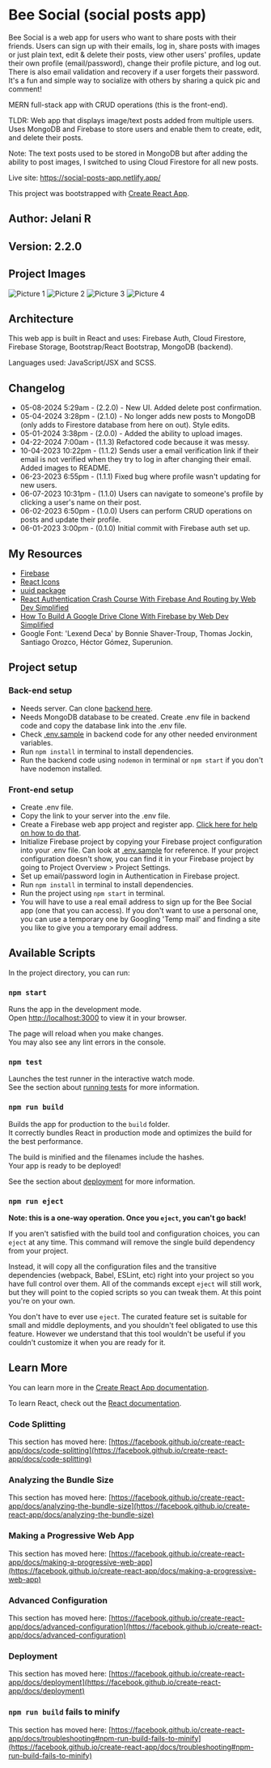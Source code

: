 # Bee Social (social posts app)

Bee Social is a web app for users who want to share posts with their friends. Users can sign up with their emails, log in, share posts with images or just plain text, edit & delete their posts, view other users' profiles, update their own profile (email/password), change their profile picture, and log out. There is also email validation and recovery if a user forgets their password. It's a fun and simple way to socialize with others by sharing a quick pic and comment!

MERN full-stack app with CRUD operations (this is the front-end).

TLDR: Web app that displays image/text posts added from multiple users. Uses MongoDB and Firebase to store users and enable them to create, edit, and delete their posts.

Note: The text posts used to be stored in MongoDB but after adding the ability to post images, I switched to using Cloud Firestore for all new posts.

Live site: <https://social-posts-app.netlify.app/>

This project was bootstrapped with [Create React App](https://github.com/facebook/create-react-app).

## Author: Jelani R

## Version: 2.2.0

## Project Images

![Picture 1](src/assets/imgs/bee-social-dashboard-grid.png)
![Picture 2](src/assets/imgs/bee-social-dashboard-stack.png)
![Picture 3](src/assets/imgs/bee-social-user-profile.png)
![Picture 4](src/assets/imgs/bee-social-update-profile.png)

## Architecture

This web app is built in React and uses: Firebase Auth, Cloud Firestore, Firebase Storage, Bootstrap/React Bootstrap, MongoDB (backend).

Languages used: JavaScript/JSX and SCSS.

## Changelog

- 05-08-2024 5:29am - (2.2.0) - New UI. Added delete post confirmation.
- 05-04-2024 3:28pm - (2.1.0) - No longer adds new posts to MongoDB (only adds to Firestore database from here on out). Style edits.
- 05-01-2024 3:38pm - (2.0.0) - Added the ability to upload images.
- 04-22-2024 7:00am - (1.1.3) Refactored code because it was messy.
- 10-04-2023 10:22pm - (1.1.2) Sends user a email verification link if their email is not verified when they try to log in after changing their email. Added images to README.
- 06-23-2023 6:55pm - (1.1.1) Fixed bug where profile wasn't updating for new users.
- 06-07-2023 10:31pm - (1.1.0) Users can navigate to someone's profile by clicking a user's name on their post.
- 06-02-2023 6:50pm - (1.0.0) Users can perform CRUD operations on posts and update their profile.
- 06-01-2023 3:00pm - (0.1.0) Initial commit with Firebase auth set up.

## My Resources

- [Firebase](https://firebase.google.com/)
- [React Icons](https://react-icons.github.io/react-icons/)
- [uuid package](https://github.com/uuidjs/uuid#readme)
- [React Authentication Crash Course With Firebase And Routing by Web Dev Simplified](https://youtu.be/PKwu15ldZ7k)
- [How To Build A Google Drive Clone With Firebase by Web Dev Simplified](https://youtu.be/6XTRElVAZ9Y)
- Google Font: 'Lexend Deca' by Bonnie Shaver-Troup, Thomas Jockin, Santiago Orozco, Héctor Gómez, Superunion.

## Project setup

### Back-end setup

- Needs server. Can clone [backend here](https://github.com/Jchips/social-posts-backend).
- Needs MongoDB database to be created. Create .env file in backend code and copy the database link into the .env file.
- Check [.env.sample](https://github.com/Jchips/social-posts-backend/blob/main/.env.sample) in backend code for any other needed environment variables.
- Run `npm install` in terminal to install dependencies.
- Run the backend code using `nodemon` in terminal or `npm start` if you don't have nodemon installed.

### Front-end setup

- Create .env file.
- Copy the link to your server into the .env file.
- Create a Firebase web app project and register app. [Click here for help on how to do that](https://firebase.google.com/docs/web/setup).
- Initialize Firebase project by copying your Firebase project configuration into your .env file. Can look at [.env.sample](.env.sample) for reference. If your project configuration doesn't show, you can find it in your Firebase project by going to Project Overview > Project Settings.
- Set up email/password login in Authentication in Firebase project.
- Run `npm install` in terminal to install dependencies.
- Run the project using `npm start` in terminal.
- You will have to use a real email address to sign up for the Bee Social app (one that you can access). If you don't want to use a personal one, you can use a temporary one by Googling 'Temp mail' and finding a site you like to give you a temporary email address.

## Available Scripts

In the project directory, you can run:

### `npm start`

Runs the app in the development mode.\
Open [http://localhost:3000](http://localhost:3000) to view it in your browser.

The page will reload when you make changes.\
You may also see any lint errors in the console.

### `npm test`

Launches the test runner in the interactive watch mode.\
See the section about [running tests](https://facebook.github.io/create-react-app/docs/running-tests) for more information.

### `npm run build`

Builds the app for production to the `build` folder.\
It correctly bundles React in production mode and optimizes the build for the best performance.

The build is minified and the filenames include the hashes.\
Your app is ready to be deployed!

See the section about [deployment](https://facebook.github.io/create-react-app/docs/deployment) for more information.

### `npm run eject`

**Note: this is a one-way operation. Once you `eject`, you can't go back!**

If you aren't satisfied with the build tool and configuration choices, you can `eject` at any time. This command will remove the single build dependency from your project.

Instead, it will copy all the configuration files and the transitive dependencies (webpack, Babel, ESLint, etc) right into your project so you have full control over them. All of the commands except `eject` will still work, but they will point to the copied scripts so you can tweak them. At this point you're on your own.

You don't have to ever use `eject`. The curated feature set is suitable for small and middle deployments, and you shouldn't feel obligated to use this feature. However we understand that this tool wouldn't be useful if you couldn't customize it when you are ready for it.

## Learn More

You can learn more in the [Create React App documentation](https://facebook.github.io/create-react-app/docs/getting-started).

To learn React, check out the [React documentation](https://reactjs.org/).

### Code Splitting

This section has moved here: [https://facebook.github.io/create-react-app/docs/code-splitting](https://facebook.github.io/create-react-app/docs/code-splitting)

### Analyzing the Bundle Size

This section has moved here: [https://facebook.github.io/create-react-app/docs/analyzing-the-bundle-size](https://facebook.github.io/create-react-app/docs/analyzing-the-bundle-size)

### Making a Progressive Web App

This section has moved here: [https://facebook.github.io/create-react-app/docs/making-a-progressive-web-app](https://facebook.github.io/create-react-app/docs/making-a-progressive-web-app)

### Advanced Configuration

This section has moved here: [https://facebook.github.io/create-react-app/docs/advanced-configuration](https://facebook.github.io/create-react-app/docs/advanced-configuration)

### Deployment

This section has moved here: [https://facebook.github.io/create-react-app/docs/deployment](https://facebook.github.io/create-react-app/docs/deployment)

### `npm run build` fails to minify

This section has moved here: [https://facebook.github.io/create-react-app/docs/troubleshooting#npm-run-build-fails-to-minify](https://facebook.github.io/create-react-app/docs/troubleshooting#npm-run-build-fails-to-minify)
